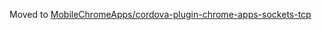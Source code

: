 Moved to [MobileChromeApps/cordova-plugin-chrome-apps-sockets-tcp](https://github.com/MobileChromeApps/cordova-plugin-chrome-apps-sockets-tcp)